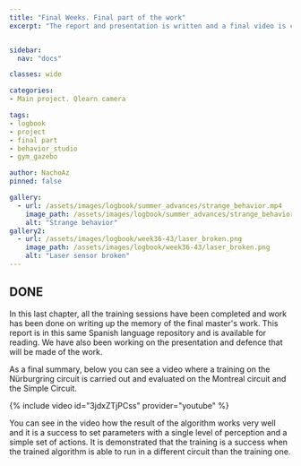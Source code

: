 ```yaml
---
title: "Final Weeks. Final part of the work"
excerpt: "The report and presentation is written and a final video is created"


sidebar:
  nav: "docs"

classes: wide

categories:
- Main project. Qlearn camera

tags:
- logbook
- project
- final part
- behavior_studio
- gym_gazebo

author: NachoAz
pinned: false

gallery:
  - url: /assets/images/logbook/summer_advances/strange_behavior.mp4
    image_path: /assets/images/logbook/summer_advances/strange_behavior.mp4
    alt: "Strange behavior"
gallery2:
  - url: /assets/images/logbook/week36-43/laser_broken.png
    image_path: /assets/images/logbook/week36-43/laser_broken.png
    alt: "Laser sensor broken"
---
```


## DONE

In this last chapter, all the training sessions have been completed and work has been done on writing up the memory of the final master's work. This report is in this same Spanish language repository and is available for reading. We have also been working on the presentation and defence that will be made of the work.

As a final summary, below you can see a video where a training on the Nürburgring circuit is carried out and evaluated on the Montreal circuit and the Simple Circuit.

{% include video id="3jdxZTjPCss" provider="youtube" %}

You can see in the video how the result of the algorithm works very well and it is a success to set parameters with a single level of perception and a simple set of actions. It is demonstrated that the training is a success when the trained algorithm is able to run in a different circuit than the training one.